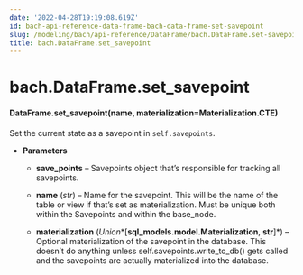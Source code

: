 ```yaml
---
date: '2022-04-28T19:19:08.619Z'
id: bach-api-reference-data-frame-bach-data-frame-set-savepoint
slug: /modeling/bach/api-reference/DataFrame/bach.DataFrame.set-savepoint/
title: bach.DataFrame.set_savepoint
---
```


# bach.DataFrame.set_savepoint


#### DataFrame.set_savepoint(name, materialization=Materialization.CTE)
Set the current state as a savepoint in `self.savepoints`.


* **Parameters**

    
    * **save_points** – Savepoints object that’s responsible for tracking all savepoints.


    * **name** (*str*) – Name for the savepoint. This will be the name of the table or view if that’s set as
    materialization. Must be unique both within the Savepoints and within the base_node.


    * **materialization** (*Union**[**sql_models.model.Materialization**, **str**]*) – Optional materialization of the savepoint in the database. This doesn’t do
    anything unless self.savepoints.write_to_db() gets called and the savepoints are actually
    materialized into the database.


<!-- !! processed by numpydoc !! -->
